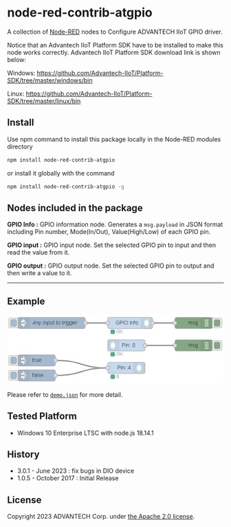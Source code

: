 # node-red-contrib-atgpio
A collection of [Node-RED](http://nodered.org) nodes to Configure ADVANTECH IIoT GPIO driver.

Notice that an Advantech IIoT Platform SDK have to be installed to make this node works correctly.
Advantech IIoT Platform SDK download link is shown below:

Windows:
  https://github.com/Advantech-IIoT/Platform-SDK/tree/master/windows/bin

Linux:
  https://github.com/Advantech-IIoT/Platform-SDK/tree/master/linux/bin

## Install
Use npm command to install this package locally in the Node-RED modules directory
```bash
npm install node-red-contrib-atgpio
```
or install it globally with the command
```bash
npm install node-red-contrib-atgpio -g
```
## Nodes included in the package
**GPIO Info :** GPIO information node. Generates a `msg.payload` in JSON format including Pin number, Mode(In/Out), Value(High/Low) of each GPIO pin.

**GPIO input :** GPIO input node. Set the selected GPIO pin to input and then read the value from it.

**GPIO output :** GPIO output node. Set the selected GPIO pin to output and then write a value to it.

---
## Example
![demoflow](./demoflow.JPG)

Please refer to [`demo.json`](./demo.json) for more detail.

## Tested Platform
- Windows 10 Enterprise LTSC with node.js 18.14.1

## History
- 3.0.1 - June 2023 : fix bugs in DIO device
- 1.0.5 - October 2017 : Initial Release

## License
Copyright 2023 ADVANTECH Corp. under [the Apache 2.0 license](LICENSE).
